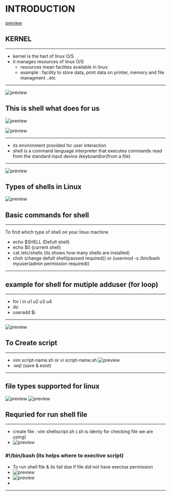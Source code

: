#                                           INTRODUCTION 
[preview](.\images\Shell.png)

##                                              KERNEL
---
* kernel is the hart of linux O/S 
* it manages resources of linux O/S 
  * resources mean facilites available in linux 
  * example : facility to store data, print data on printer, memory and file managment ..etc

---
![preview](.\images\S1.png)

## This is shell what does for us 
![preview](.\images\S2.png)

![preview](.\images\S3.png)

---
* its environment provided for user interaction
* shell is a command language interpreter that executes commands read from the standard input device (keyboard)or(from a file)

----

![preview](.\images\S5.png)

## Types of shells in Linux
![preview](.\images\S4.png)

## Basic commands for shell
---
To find which type of shell on your linux machine 
   * echo $SHELL (Defult shell)
   * echo $0 (current shell)
   * cat /etc/shells (its shows how many shells are installed)
   * chsh (change defult shell(passwd required)) or (usermod -s /bin/bash myuser(admin permission required))
---

## example for shell for mutiple adduser (for loop) 
---
* for i in u1 u2 u3 u4 
* do
* useradd $i

---
![preview](.\images\S6.png)

## To Create script 

---
* vim script-name.sh or vi script-name.sh
![preview](.\images\cmd.png)
* :wq! (save & exist)


---
## file types supported for linux 
![preview](.\images\basic-cmd.png)
![preview](.\images\S7.png)


## Requried for run shell file
---
* create file : vim shellscript.sh (.sh is identy for checking file we are using)
* ![preview](.\images\S9.png)
### #!/bin/bash  (its helps where to exective script)
* To run shell file  & its fail due if file did not have exectue permission
* ![preview](.\images\S8.png)
* ![preview](.\images\S10.png)
* 

---

